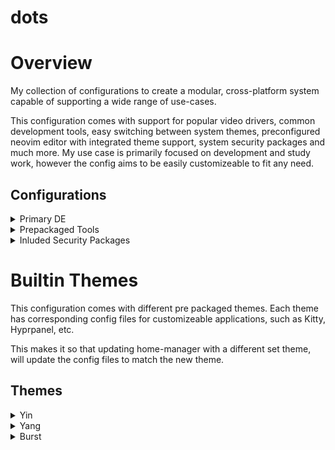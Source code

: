# dots

# Overview

My collection of configurations to create a modular, cross-platform system capable of supporting a wide range of use-cases. 

This configuration comes with support for popular video drivers, common development tools, easy switching between system themes, preconfigured neovim editor with integrated theme support, system security packages and much more. My use case is primarily focused on development and study work, however the config aims to be easily customizeable to fit any need.

## Configurations

<details>
<summary>Primary DE</summary>

- Wayland

- **WM**: Hyprland

- **Bar**: Hyprpanel

- **Session Manager**: SDDM w/ Sugar Candy Theme

- **Terminal**: Kitty

- **Shell**: Zsh

- **Editor**: Neovim
</details>

<details>
<summary>Prepackaged Tools</summary>

- Obsidian

- Zathura

- MPD

- Cava

- HyprIdle/HyprLock

- Wofi

- Docker

- Alpaca

- Yazi
</details>

<details>
<summary>Inluded Security Packages</summary>

- Fail2Ban

- Unbound

- Firewall Daemon

- Sysctl
</details>

# Builtin Themes

This configuration comes with different pre packaged themes. Each theme has corresponding config files for customizeable applications, such as Kitty, Hyprpanel, etc.

This makes it so that updating home-manager with a different set theme, will update the config files to match the new theme.

## Themes

<details>
<summary>Yin</summary>

![Home](https://i.imgur.com/PUmXPjc.png)

![Neovim](https://i.imgur.com/qKOq2yO.png)

![Obsidian/zathura](https://i.imgur.com/peLx7e2.png)

</details>

<details>
<summary>Yang</summary>

![Home](https://i.imgur.com/UennvDJ.png)

![Neovim](https://i.imgur.com/H7TOMbB.png)

![Obsidian/zathura](https://i.imgur.com/51cfRHV.png)

</details>

<details>
<summary>Burst</summary>

![Home](https://i.imgur.com/BwRwpYV.png)

![Neovim](https://i.imgur.com/TNgCoEj.png)

![Obsidian/zathura](https://i.imgur.com/tG6IhZx.png)
</details>
